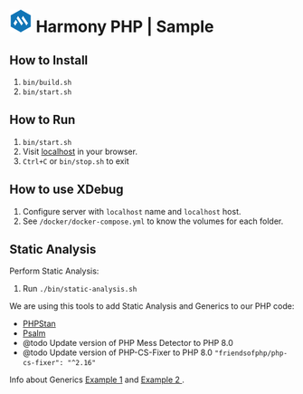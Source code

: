 # ![Mobile Jazz Badge](https://raw.githubusercontent.com/mobilejazz/metadata/master/images/icons/mj-40x40.png) Harmony PHP | Sample

## How to Install

1. `bin/build.sh`
1. `bin/start.sh`

## How to Run

1. `bin/start.sh`
1. Visit [localhost](http://localhost/) in your browser.
1. `Ctrl+C` or `bin/stop.sh` to exit

## How to use XDebug

1. Configure server with `localhost` name and `localhost` host.
1. See `/docker/docker-compose.yml` to know the volumes for each folder.

## Static Analysis

Perform Static Analysis:

1. Run `./bin/static-analysis.sh`

We are using this tools to add Static Analysis and Generics to our PHP code:

-   [PHPStan](https://phpstan.org/)
-   [Psalm](https://psalm.dev/docs/)
-   @todo Update version of PHP Mess Detector to PHP 8.0
-   @todo Update version of PHP-CS-Fixer to PHP 8.0 `"friendsofphp/php-cs-fixer": "^2.16"`

Info about Generics [Example 1](https://www.daveliddament.co.uk/articles/php-generics-today-almost/) and [Example 2
](https://medium.com/vimeo-engineering-blog/uncovering-php-bugs-with-template-a4ca46eb9aeb).
